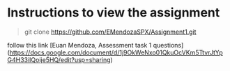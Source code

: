 # Instructions to view the assignment

> git clone https://github.com/EMendozaSPX/Assignment1.git

follow this link [Euan Mendoza, Assessment task 1 questions] (https://docs.google.com/document/d/1j9OkWeNxo01QkuOcVKm5TtvrJtYpG4H33iIQoije5HQ/edit?usp=sharing)
